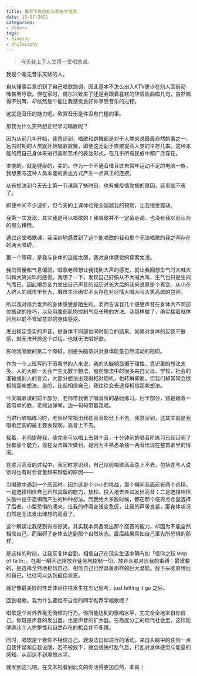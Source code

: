 ```yaml
---
title: 推荐不自信的人都去学唱歌
date: 15-07-2021
categories: 
- Others
tags: 
- Singing
- philosophy
---
```


> 今天我上了人生第一堂唱歌课。



我是个毫无音乐天赋的人。



自从懂事后意识到了自己唱歌跑调，因此基本不怎么出入KTV更少在别人面前动嗓甚至哼歌。但在家时，偶尔兴致来了还是会跟着喜欢的华语歌曲唱几句，虽然唱得不悦耳，却依然是个能让我感觉良好并享受音乐的过程。



这就是音乐的魅力吧。欣赏音乐是件没有门槛的事。



那我为什么突然想正经学习唱歌呢？



因为从前几年开始，我意识到，唱歌和跳舞都是对于人类来说最最自然的事之一。远古时期的人类就开始唱歌跳舞，即便这无助于直接提高人类的生存几率。这种本能的用自己身体来进行美和艺术的表达形式，在几乎所有民族中都广泛存在。



本能的，就是健康的，美的。作为一个不通音律且过去常年运动不足的电脑一族，我想要与这种人类本能的表达方式产生一点真正的连接。



从有想法到今天去上第一节课隔了些时日，也有被疫情耽搁的原因，这里就不表了。



即使中间不少波折，但今天的上课体验完全超越我的预期，让我很受震动。



我第一次发现，其实我是可以唱歌的！我唱歌并不一定会走调，也没有我以前认为的那么糟糕。



通过这堂唱歌课，我深刻地感受到了这个能唱歌的我和那个无法唱歌的我之间存在的两大障碍。



第一个障碍，是我与身体的连接太弱，我对身体感觉的探索太浅。



我的音量和气息偏弱，唱歌老师想让我找到大声的感觉，就让我回想生气时大喊大叫和大笑尖叫的感觉。我想了一下，发现自己好像从不大喊大叫，生气也只是生闷气而已，因此竭尽全力发出自己声音的经历对长大后的我来说竟是个真空。从小在人挤人的城市里长大，城市生活确实不太存在对尽情大喊大叫大笑高歌的包容。



所以我对用力发声的身体感受是陌生的。老师告诉我几个感受声音在身体内不同部位振动的技巧，以及用腹部肌肉控制气息长短的方法。我那样做了，确实接着就体验到以前不曾留意过的身体感受。



发出稳定坚实的声音，是身体不同部位同时配合的结果。如果对身体的反馈不敏感，就无法开启这个过程，也就无法唱好歌。



影响我唱歌的第二个障碍，则是头脑意识对身体能量自然流动的阻碍。



作为一个上班写码下班看书的人来说，我的头脑明显偏于理性，意识里的想法太多。人的大脑一天会产生无数个想法，那些想法中的很多来自父母、学校、社会的灌输或别人的言论，大部分想法出现得相对随机，也转瞬即逝，但我们却常常会很相信那些想法。是的，比起相信自己，我往往会去选择相信那些想法。



今天唱歌课的前半部分，老师带我做了唱音阶的基础练习。后半部分，则是跟着一首简单的歌，老师边弹琴，边一句句带着我唱。



当进行歌唱练习时，老师经常指出我在高音部分上不去。我意识到，这其实就是我唱歌走调的最主要表现啊，高音上不去。



接着，老师提醒我，我完全可以唱上去那个音，十分钟前的唱音阶练习已经证明了我有那个能力，现在没法每次做到，是因为不熟悉单独一两音出现在整首歌里的情况。



在练习高音的过程中，我同时意识到，自己以前唱歌高音总上不去，包括连与人说话时也有时会音量越来越低的原因——



当唱歌中遇到一个高音时，因为这是个小小的挑战，那个瞬间我面前有两个选择，一是选择相信自己已然具备的能力，放松、投入地去尝试发出高音；二是选择相信头脑中出于恐惧而产生的种种想法。而我绝大多数时候，都在那个临界点仓皇选择了后者，小型恐惧的涌来，让我的呼吸变浅变急促，让我的声带发紧，那身体状况自然是无法发出理想的高音了。



这个解读让我感到有点好笑。其实我本具备发出那个高音的能力，却因为不能全然相信自己，而阻碍了身体去达到那个自然状态。最后结果真如自己事先所恐惧的那样。



是这样的时刻，让我反复体会到，相信自己在现实生活中确有如「信仰之跃 leap of faith」。在那一瞬间选择放弃徒劳地控制一切，放弃头脑对自我的束缚；最重要的，是选择全然地相信自己，相信自己已然具备那样的巨大潜能。放下头脑束缚后的自己，往往可以达到最佳状态。



就好像最美妙的性爱体验往往发生在忘记思考，just letting it go 之后。



回到唱歌。我为什么要给不自信的同学推荐学唱歌呢？



唱歌是个对外界毫无倚赖的行为。你所能达到的歌唱水平，完完全全地来自你自己。你既是声音的发出器，也是声音的扩大器。在高度分工的现代社会里，这样能够确认个人完整性和自然存在的机会并不多得。



同时，唱歌是个若你不相信自己，就没法自如进行的活动。来自头脑中的任何一点自我怀疑和自我设限，若不被放下，就会很快打乱气息，打乱对身体感觉与能量的感知，从而达不到理想水平。



就写到这儿吧。在文末祝看到此文的你活得更加自然、本真！